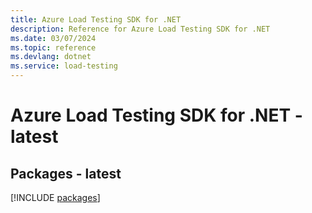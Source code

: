 ```yaml
---
title: Azure Load Testing SDK for .NET
description: Reference for Azure Load Testing SDK for .NET
ms.date: 03/07/2024
ms.topic: reference
ms.devlang: dotnet
ms.service: load-testing
---
```

# Azure Load Testing SDK for .NET - latest
## Packages - latest
[!INCLUDE [packages](load-testing-index.md)]